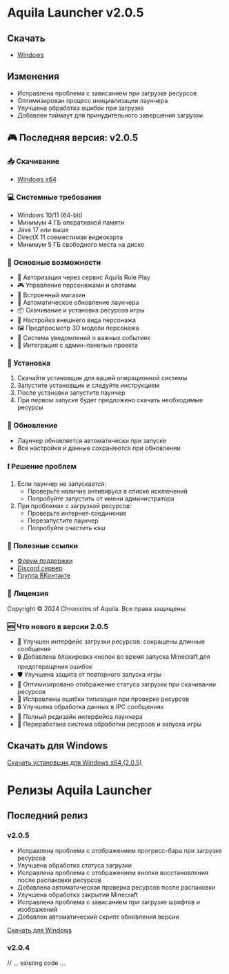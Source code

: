 # Aquila Launcher v2.0.5

## Скачать
- [Windows](https://aquilarp.com/downloads/AquilaLauncher-Setup-2.0.9.exe)

## Изменения
- Исправлена проблема с зависанием при загрузке ресурсов
- Оптимизирован процесс инициализации лаунчера
- Улучшена обработка ошибок при загрузке
- Добавлен таймаут для принудительного завершения загрузки

## 🎮 Последняя версия: v2.0.5

### 📥 Скачивание
- [Windows x64](https://github.com/Chronicles-of-Aquila/launcher-releases/releases/download/v2.0.5/Aquila.Launcher.Setup.2.0.5.exe)

### 💻 Системные требования
- Windows 10/11 (64-bit)
- Минимум 4 ГБ оперативной памяти
- Java 17 или выше
- DirectX 11 совместимая видеокарта
- Минимум 5 ГБ свободного места на диске

### 🚀 Основные возможности
- 🔐 Авторизация через сервис Aquila Role Play
- 🎮 Управление персонажами и слотами
- 🛒 Встроенный магазин
- 🔄 Автоматическое обновление лаунчера
- 📦 Скачивание и установка ресурсов игры
- 🎨 Настройка внешнего вида персонажа
- 🖼️ Предпросмотр 3D модели персонажа
- 🔔 Система уведомлений о важных событиях
- 📱 Интеграция с админ-панелью проекта

### 📝 Установка
1. Скачайте установщик для вашей операционной системы
2. Запустите установщик и следуйте инструкциям
3. После установки запустите лаунчер
4. При первом запуске будет предложено скачать необходимые ресурсы

### 🔄 Обновление
- Лаунчер обновляется автоматически при запуске
- Все настройки и данные сохраняются при обновлении

### ❗ Решение проблем
1. Если лаунчер не запускается:
   - Проверьте наличие антивируса в списке исключений
   - Попробуйте запустить от имени администратора
2. При проблемах с загрузкой ресурсов:
   - Проверьте интернет-соединение
   - Перезапустите лаунчер
   - Попробуйте очистить кэш

### 🔗 Полезные ссылки
- [Форум поддержки](https://forum.aquilarp.com/index.php#tehniceskij-razdel.28)
- [Discord сервер](https://discord.gg/fwVcsbB3QS)
- [Группа ВКонтакте](https://vk.com/sooncominng)

### 📜 Лицензия
Copyright © 2024 Chronicles of Aquila. Все права защищены.

### 🆕 Что нового в версии 2.0.5
- 🔄 Улучшен интерфейс загрузки ресурсов: сокращены длинные сообщения
- 🔒 Добавлена блокировка кнопок во время запуска Minecraft для предотвращения ошибок
- 🛡️ Улучшена защита от повторного запуска игры
- 🚀 Оптимизировано отображение статуса загрузки при скачивании ресурсов
- 🐛 Исправлены ошибки типизации при проверке ресурсов
- 🔒 Улучшена обработка данных в IPC сообщениях
- 🚀 Полный редизайн интерфейса лаунчера
- 🔧 Переработана система обработки ресурсов и запуска игры

## Скачать для Windows

[Скачать установщик для Windows x64 (2.0.5)](https://github.com/Chronicles-of-Aquila/launcher-releases/releases/download/v2.0.5/Aquila.Launcher.Setup.2.0.5.exe) 

# Релизы Aquila Launcher

## Последний релиз

### v2.0.5
- Исправлена проблема с отображением прогресс-бара при загрузке ресурсов
- Улучшена обработка статуса загрузки
- Исправлена проблема с отображением кнопки восстановления после распаковки ресурсов
- Добавлена автоматическая проверка ресурсов после распаковки
- Улучшена обработка закрытия Minecraft
- Исправлена проблема с зависанием при загрузке шрифтов и изображений
- Добавлен автоматический скрипт обновления версии

[Скачать для Windows](https://aquilarp.com/downloads/AquilaLauncher-Setup-2.0.9.exe)

### v2.0.4
// ... existing code ... 